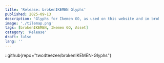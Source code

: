 ```yaml
---
title: 'Release: brokenIKEMEN Glyphs'
published: 2025-09-13
description: 'Glyphs for Ikemen GO, as used on this website and in brokenIKEMEN'
image: './tilemap.png'
tags: [brokenIKEMEN, Ikemen GO, Asset]
category: 'Release'
draft: false 
lang: ''
---
```


::github{repo="two4teezee/brokenIKEMEN-Glyphs"}